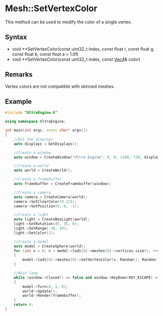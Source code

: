 # Mesh::SetVertexColor

This method can be used to modify the color of a single vertex.

## Syntax

- void **SetVertexColor(const uint32_t index, const float r, const float g, const float b, const float a = 1.0f)
- void **SetVertexColor(const uint32_t index, const [Vec4](Vec4.md)& color)

## Remarks

Vertex colors are not compatible with skinned meshes.

## Example

```c++
#include "UltraEngine.h"

using namespace UltraEngine;

int main(int argc, const char* argv[])
{
    //Get the displays
    auto displays = GetDisplays();

    //Create a window
    auto window = CreateWindow("Ultra Engine", 0, 0, 1280, 720, displays[0], WINDOW_CENTER | WINDOW_TITLEBAR);

    //Create a world
    auto world = CreateWorld();

    //Create a framebuffer
    auto framebuffer = CreateFramebuffer(window);

    //Create a camera
    auto camera = CreateCamera(world);
    camera->SetClearColor(0.125);
    camera->SetPosition(0, 0, -1);

    //Create a light
    auto light = CreateBoxLight(world);
    light->SetRotation(45, 35, 0);
    light->SetRange(-10, 10);
    light->SetColor(2);

    //Create a model
    auto model = CreateSphere(world);
    for (int v = 0; v < model->lods[0]->meshes[0]->vertices.size(); ++v)
    {
        model->lods[0]->meshes[0]->SetVertexColor(v, Random(), Random(), Random());
    }

    //Main loop
    while (window->Closed() == false and window->KeyDown(KEY_ESCAPE) == false)
    {
        model->Turn(0, 1, 0);
        world->Update();
        world->Render(framebuffer);
    }
    return 0;
}
```
